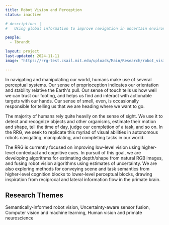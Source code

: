 ```yaml
---
title: Robot Vision and Perception
status: inactive

# description: |
#   Using global information to improve navigation in uncertain environments.

people:
  - lbrandt

layout: project
last-updated: 2024-11-11
image: "https://rrg-test.csail.mit.edu/uploads/Main/Research/robot_vision.png"

---
```


In navigating and manipulating our world, humans make use of several perceptual systems. Our sense of proprioception indicates our orientation and stability relative the Earth's pull. Our sense of touch tells us how well we can trust our footing, and helps us find and interact with actionable targets with our hands. Our sense of smell, even, is occasionally responsible for telling us that we are heading where we want to go.

The majority of humans rely quite heavily on the sense of sight. We use it to detect and recognize objects and other organisms, estimate their motion and shape, tell the time of day, judge our completion of a task, and so on. In the RRG, we seek to replicate this myriad of visual abilities in autonomous robots navigating, manipulating, and completing tasks in our world.

The RRG is currently focused on improving low-level vision using higher-level contextual and cognitive cues. In pursuit of this goal, we are developing algorithms for estimating depth/shape from natural RGB images, and fusing robot vision algorithms using estimates of uncertainty. We are also exploring methods for conveying scene and task semantics from higher-level cognition blocks to lower-level perceptual blocks, drawing inspiration from reciprocal and lateral information flow in the primate brain.

## Research Themes
Semantically-informed robot vision, Uncertainty-aware sensor fusion, Computer vision and machine learning, Human vision and primate neuroscience
